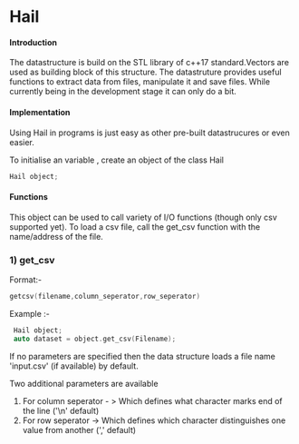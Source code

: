 # Hail


<h4> Introduction </h4>
The datastructure is build on the STL library of c++17 standard.Vectors are used as building block of this structure. The datastruture provides useful functions to extract data from files, manipulate it and save files. While currently being in the development stage it can only do a bit.

<h4>Implementation</h4>
 
 Using Hail in programs is just easy as other pre-built datastrucures or even easier.
 
 To initialise an variable , create an object of the class Hail
 
 ```cpp
 Hail object;
 ```
 
 <h4> Functions </h4>
 This object can be used to call variety of I/O functions (though only csv supported yet). To load a csv file, call the get_csv function with the name/address of the file.
 
<h3>1)  get_csv </h3>
 
Format:- 
```cpp
getcsv(filename,column_seperator,row_seperator)
```
Example :- 

```cpp
 Hail object;
 auto dataset = object.get_csv(Filename);
 ```
 If no parameters are specified then the data structure loads a file name 'input.csv' (if available) by default.
 
 Two additional parameters are available
 1) For column seperator - > Which defines what character marks end of the line ('\n' default)
 2) For row seperator -> Which defines which character distinguishes one value from another (',' default)
 
